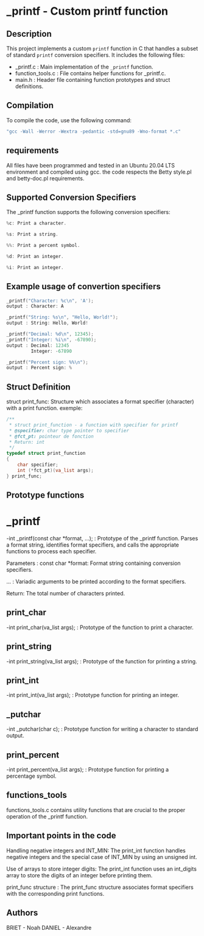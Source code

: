 # _printf - Custom printf function

## Description
This project implements a custom `printf` function in C that handles a subset of standard `printf` conversion specifiers. It includes the following files:
- _printf.c : Main implementation of the `_printf` function.
- function_tools.c : File contains helper functions for _printf.c.
- main.h : Header file containing function prototypes and struct definitions.

## Compilation

To compile the code, use the following command:
```c
"gcc -Wall -Werror -Wextra -pedantic -std=gnu89 -Wno-format *.c"
```
## requirements

All files have been programmed and tested in an Ubuntu 20.04 LTS environment and compiled using gcc.
the code respects the Betty style.pl and betty-doc.pl requirements.

## Supported Conversion Specifiers
The _printf function supports the following conversion specifiers:

```c
%c: Print a character.

%s: Print a string.

%%: Print a percent symbol.

%d: Print an integer.

%i: Print an integer.
```
## Example usage of convertion specifiers

```c
_printf("Character: %c\n", 'A');
output : Character: A

_printf("String: %s\n", "Hello, World!");
output : String: Hello, World!

_printf("Decimal: %d\n", 12345);
_printf("Integer: %i\n", -67890);
output : Decimal: 12345
         Integer: -67890

_printf("Percent sign: %%\n");
output : Percent sign: %
```
## Struct Definition

struct print_func: Structure which associates a format specifier (character) with a print function.
exemple:
```c
/**
 * struct print_function - a function with specifier for printf
 * @specifier: char type pointer to specifier
 * @fct_pt: pointeur de fonction
 * Return: int
 */
typedef struct print_function
{
	char specifier;
	int (*fct_pt)(va_list args);
} print_func;
```
## Prototype functions
# _printf
-int _printf(const char *format, ...); : Prototype of the _printf function.
Parses a format string, identifies format specifiers, and calls the appropriate functions to process each specifier.

Parameters :
const char *format: Format string containing conversion specifiers.

... : Variadic arguments to be printed according to the format specifiers.

Return: The total number of characters printed.
## print_char
-int print_char(va_list args); : Prototype of the function to print a character.
## print_string
-int print_string(va_list args); : Prototype of the function for printing a string.
## print_int
-int print_int(va_list args); : Prototype function for printing an integer.
## _putchar
-int _putchar(char c); : Prototype function for writing a character to standard output.
## print_percent
-int print_percent(va_list args); : Prototype function for printing a percentage symbol.

## functions_tools

functions_tools.c contains utility functions that are crucial to the proper operation of the _printf function.

## Important points in the code

Handling negative integers and INT_MIN: The print_int function handles negative integers and the special case of INT_MIN by using an unsigned int.

Use of arrays to store integer digits: The print_int function uses an int_digits array to store the digits of an integer before printing them.

print_func structure : The print_func structure associates format specifiers with the corresponding print functions.

## Authors

BRIET - Noah
DANIEL - Alexandre
